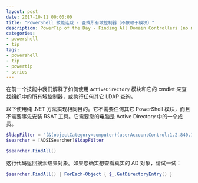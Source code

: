 ```yaml
---
layout: post
date: 2017-10-11 00:00:00
title: "PowerShell 技能连载 - 查找所有域控制器（不依赖于模块）"
description: PowerTip of the Day - Finding All Domain Controllers (no module required)
categories:
- powershell
- tip
tags:
- powershell
- tip
- powertip
- series
---
```

在前一个技能中我们解释了如何使用 `ActiveDirectory` 模块和它的 cmdlet 来查找组织中的所有域控制器，或执行任何其它 LDAP 查询。

以下使用纯 .NET 方法实现相同目的。它不需要任何其它 PowerShell 模块，而且不需要事先安装 RSAT 工具。它需要您的电脑是 Active Directory 中的一个成员。

```powershell
$ldapFilter = "(&(objectCategory=computer)(userAccountControl:1.2.840.113556.1.4.803:=8192))"
$searcher = [ADSISearcher]$ldapFilter

$searcher.FindAll()
```

这行代码返回搜索结果对象。如果您确实想查看真实的 AD 对象，请试一试：

```powershell
$searcher.FindAll() | ForEach-Object { $_.GetDirectoryEntry() }
```

<!--本文国际来源：[Finding All Domain Controllers (no module required)](http://community.idera.com/powershell/powertips/b/tips/posts/finding-all-domain-controllers-no-module-required)-->
